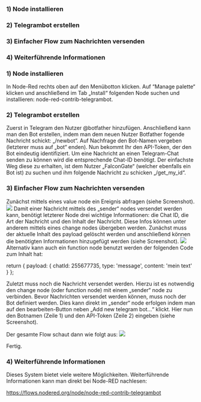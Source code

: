 ### 1) Node installieren
### 2) Telegrambot erstellen
### 3) Einfacher Flow zum Nachrichten versenden
### 4) Weiterführende Informationen


### 1) Node installieren
In Node-Red rechts oben auf den Menübotton klicken. Auf “Manage palette“ klicken und anschließend im Tab „Install“ folgenden Node suchen und installieren: node-red-contrib-telegrambot.

### 2) Telegrambot erstellen
Zuerst in Telegram den Nutzer @botfather hinzufügen. Anschließend kann man den Bot erstellen, indem man dem neuen Nutzer Botfather fogende Nachricht schickt: „/newbot“. Auf Nachfrage den Bot-Namen vergeben (letzterer muss auf „bot“ enden). Nun bekommt Ihr den API-Token, der den Bot eindeutig identifiziert. Um eine Nachricht an einen Telegram-Chat senden zu können wird die entsprechende Chat-ID benötigt. Der einfachste Weg diese zu erhalten, ist dem Nutzer „FalconGate“ (welcher ebenfalls ein Bot ist) zu suchen und ihm folgende Nachricht zu schicken „/get_my_id“.

### 3) Einfacher Flow zum Nachrichten versenden
Zunächst mittels eines value node ein Ereignis abfragen (siehe Screenshot). 
![](https://user-images.githubusercontent.com/44581521/50490569-0fa80400-0a0e-11e9-9366-67812dc30daf.png)
Damit einer Nachricht mittels des „sender“ nodes versendet werden kann, benötigt letzterer Node drei wichtige Informationen: die Chat ID, die Art der Nachricht und den Inhalt der Nachricht. Diese Infos können unter anderem mittels eines change nodes übergeben werden. Zunächst muss der aktuelle Inhalt des payload gelöscht werden und anschließend können die benötigten Informationen hinzugefügt werden (siehe Screenshot). 
![](https://user-images.githubusercontent.com/44581521/50490575-15054e80-0a0e-11e9-8eb3-f8f4586a172d.png)
Alternativ kann auch ein function node benutzt werden der folgenden Code zum Inhalt hat:

return {
    payload: {
        chatId: 255677735,
        type: 'message',
        content: 'mein text'
    }
};

Zuletzt muss noch die Nachricht versendet werden. Hierzu ist es notwendig den change node (oder function node) mit einem „sender“ node zu verbinden. Bevor Nachrichten versendet werden können, muss noch der Bot definiert werden. Dies kann direkt im „sender“ node erfolgen indem man auf den bearbeiten-Button neben „Add new telegram bot…“ klickt. Hier nun den Botnamen (Zeile 1) und den API-Token (Zeile 2) eingeben (siehe Screenshot). 

Der gesamte Flow schaut dann wie folgt aus:
![](https://user-images.githubusercontent.com/44581521/50490572-12a2f480-0a0e-11e9-87a5-598a16008ffc.png)

Fertig.


### 4) Weiterführende Informationen

Dieses System bietet viele weitere Möglichkeiten. Weiterführende Informationen kann man direkt bei Node-RED nachlesen: 

https://flows.nodered.org/node/node-red-contrib-telegrambot

 